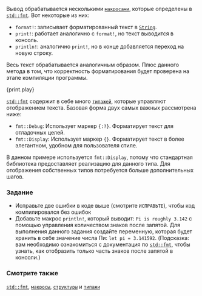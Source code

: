 Вывод обрабатывается несколькими [`макросами`][macros], которые определены в [`std::fmt`][fmt].
Вот некоторые из них:

* `format!`: записывает форматированный текст в [`String`][string].
* `print!`: работает аналогично с `format!`, но текст выводится в консоль.
* `println!`: аналогично `print!`, но в конце добавляется переход на новую строку.

Весь текст обрабатывается аналогичным образом. Плюс данного метода в том, что корректность
форматирования будет проверена на этапе компиляции программы.

{print.play}

[`std::fmt`][fmt] содержит в себе много [`типажей`][traits], которые управляют
отображением текста. Базовая форма двух самых важных рассмотрена ниже:

* `fmt::Debug`: Использует маркер `{:?}`. Форматирует текст для отладочных целей.
* `fmt::Display`: Использует маркер `{}`. Форматирует текст в более элегантном,
удобном для пользователя стиле.

В данном примере используется `fmt::Display`, потому что стандартная библиотека предоставляет
реализацию для данного типа. Для отображения собственных типов потребуется
больше дополнительных шагов.

### Задание

 * Исправьте две ошибки в коде выше (смотрите `ИСПРАВЬТЕ`), чтобы код
   компилировался без ошибок
 * Добавьте макрос `println!`, который выводит: `Pi is roughly 3.142` c помощью
   управления количеством знаков после запятой. Для выполнения данного задания создайте
   переменную, которая будет хранить в себе значение числа Пи: `let pi = 3.141592`.
   (Подсказка: вам необходимо ознакомиться с документация по
   [`std::fmt`][fmt], чтобы узнать,
   как отобразить только часть знаков после запятой в консоли.)

### Смотрите также

[`std::fmt`][fmt], [`макросы`][macros], [`структуры`][structs]
и [`типажи`][traits]

[fmt]: http://doc.rust-lang.org/std/fmt/
[macros]: ../macros.html
[string]: ../std/str.html
[structs]: ../custom_types/structs.html
[traits]: ../trait.html
